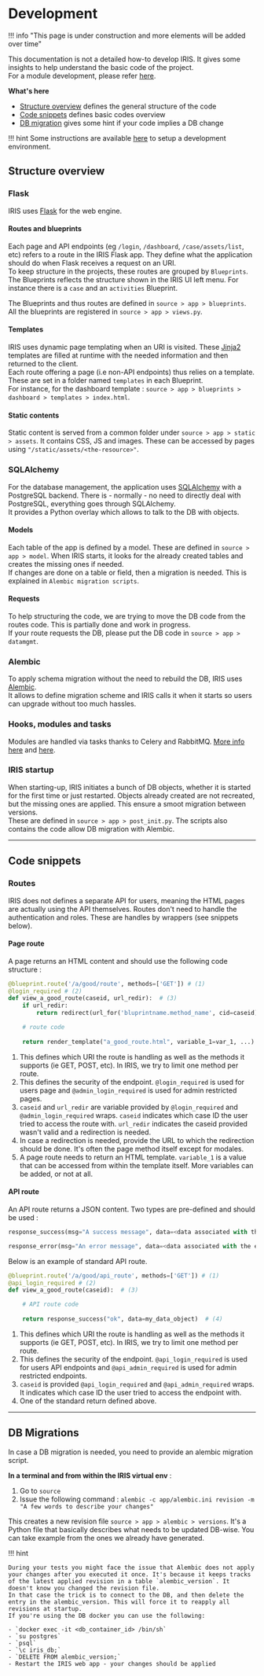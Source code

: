 # Development 
!!! info "This page is under construction and more elements will be added over time"

This documentation is not a detailed how-to develop IRIS. It gives some insights to help understand the basic code of the project.  
For a module development, please refer [here](modules/).   

**What's here**  

- [Structure overview](#structure-overview) defines the general structure of the code 
- [Code snippets](#code-snippets) defines basic codes overview
- [DB migration](#db-migrations) gives some hint if your code implies a DB change 

!!! hint 
    Some instructions are available [here](environment/) to setup a development environment. 


## Structure overview 
### Flask 
IRIS uses [Flask](https://flask.palletsprojects.com/en/2.1.x/) for the web engine.  

#### Routes and blueprints
Each page and API endpoints (eg `/login`, `/dashboard`, `/case/assets/list`, etc) refers to a route in the IRIS Flask app. They define what the application should do when Flask receives a request on an URI.  
To keep structure in the projects, these routes are grouped by `Blueprints`. The Blueprints reflects the structure shown in the IRIS UI left menu. For instance there is a `case` and an `activities` Blueprint.  

The Blueprints and thus routes are defined in `source > app > blueprints`.   
All the blueprints are registered in `source > app > views.py`.  

#### Templates 
IRIS uses dynamic page templating when an URI is visited. These [Jinja2](https://jinja.palletsprojects.com/en/3.1.x/) templates are filled at runtime with the needed information and then returned to the client.   
Each route offering a page (i.e non-API endpoints) thus relies on a template. These are set in a folder named `templates` in each Blueprint.  
For instance, for the dashboard template : `source > app > blueprints > dashboard > templates > index.html`.  

#### Static contents 
Static content is served from a common folder under `source > app > static > assets`.  It contains CSS, JS and images. These can be accessed by pages using `"/static/assets/<the-resource>"`.  

### SQLAlchemy 
For the database management, the application uses [SQLAlchemy](https://www.sqlalchemy.org/) with a PostgreSQL backend. There is - normally - no need to directly deal with PostgreSQL, everything goes through SQLAlchemy.   
It provides a Python overlay which allows to talk to the DB with objects.   

#### Models 
Each table of the app is defined by a model.  These are defined in `source > app > model`.  When IRIS starts, it looks for the already created tables and creates the missing ones if needed.  
If changes are done on a table or field, then a migration is needed. This is explained in `Alembic migration scripts`.  


#### Requests 
To help structuring the code, we are trying to move the DB code from the routes code. This is partially done and work in progress.  
If your route requests the DB, please put the DB code in `source > app > datamgmt`.  


### Alembic 
To apply schema migration without the need to rebuild the DB, IRIS uses [Alembic](https://alembic.sqlalchemy.org/en/latest/).  
It allows to define migration scheme and IRIS calls it when it starts so users can upgrade without too much hassles. 

### Hooks, modules and tasks 
Modules are handled via tasks thanks to Celery and RabbitMQ. [More info here](hooks/) and [here](http://127.0.0.1:8080/development/modules/). 


### IRIS startup
When starting-up, IRIS initiates a bunch of DB objects, whether it is started for the first time or just restarted. Objects already created are not recreated, but the missing ones are applied. This ensure a smoot migration between versions.  
These are defined in `source > app > post_init.py`.  The scripts also contains the code allow DB migration with Alembic.  

---------------
## Code snippets
### Routes
IRIS does not defines a separate API for users, meaning the HTML pages are actually using the API themselves. Routes don't need to handle the authentication and roles. These are handles by wrappers (see snippets below).  

#### Page route
A page returns an HTML content and should use the following code structure : 
```python title="Example of page route"
@blueprint.route('/a/good/route', methods=['GET']) # (1)
@login_required # (2)
def view_a_good_route(caseid, url_redir):  # (3)
    if url_redir:
        return redirect(url_for('bluprintname.method_name', cid=caseid))  # (4)

    # route code 
    
    return render_template("a_good_route.html", variable_1=var_1, ...)  # (5)
```

1. This defines which URI the route is handling as well as the methods it supports (ie GET, POST, etc). In IRIS, we try to limit one method per route.  
2. This defines the security of the endpoint. `@login_required` is used for users page and `@admin_login_required` is used for admin restricted pages.  
3. `caseid` and `url_redir` are variable provided by `@login_required` and `@admin_login_required` wraps. `caseid` indicates which case ID the user tried to access the route with. `url_redir` indicates the caseid provided wasn't valid and a redirection is needed.  
4. In case a redirection is needed, provide the URL to which the redirection should be done. It's often the page method itself except for modales.  
5. A page route needs to return an HTML template. `variable_1` is a value that can be accessed from within the template itself. More variables can be added, or not at all.  


#### API route 
An API route returns a JSON content. Two types are pre-defined and should be used : 
```python title="Standard API returns"
response_success(msg="A success message", data=<data associated with the success feedback>)

response_error(msg="An error message", data=<data associated with the error feedback>, status=<status code, by default 400>)
```

Below is an example of standard API route. 
```python title="Example of page route"
@blueprint.route('/a/good/api_route', methods=['GET']) # (1)
@api_login_required # (2)
def view_a_good_route(caseid):  # (3)

    # API route code 
    
    return response_success("ok", data=my_data_object)  # (4)
```

1. This defines which URI the route is handling as well as the methods it supports (ie GET, POST, etc). In IRIS, we try to limit one method per route.  
2. This defines the security of the endpoint. `@api_login_required` is used for users API endpoints and `@api_admin_required` is used for admin restricted endpoints.  
3. `caseid` is provided `@api_login_required` and `@api_admin_required` wraps. It indicates which case ID the user tried to access the endpoint with. 
5. One of the standard return defined above.   

-------
## DB Migrations 
In case a DB migration is needed, you need to provide an alembic migration script.  

**In a terminal and from within the IRIS virtual env** :  

1. Go to `source` 
2. Issue the following command : `alembic -c app/alembic.ini revision -m "A few words to describe your changes"` 

This creates a new revision file `source > app > alembic > versions`.  It's a Python file that basically describes what needs to be updated DB-wise. You can take example from the ones we already have generated. 

!!! hint 

    During your tests you might face the issue that Alembic does not apply your changes after you executed it once. It's because it keeps tracks of the latest applied revision in a table `alembic_version`. It doesn't know you changed the revision file.  
    In that case the trick is to connect to the DB, and then delete the entry in the alembic_version. This will force it to reapply all revisions at startup.
    If you're using the DB docker you can use the following:

    - `docker exec -it <db_container_id> /bin/sh` 
    - `su postgres`
    - `psql`
    - `\c iris_db;` 
    - `DELETE FROM alembic_version;` 
    - Restart the IRIS web app - your changes should be applied


